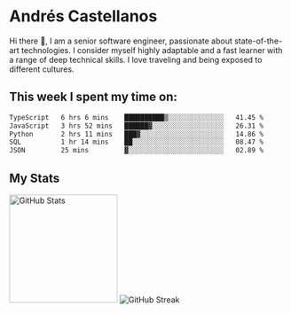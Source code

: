 # Andrés Castellanos

Hi there 👋, I am a senior software engineer, passionate about state-of-the-art technologies. I consider myself highly adaptable and a fast learner with a range of deep technical skills. I love traveling and being exposed to different cultures.

## This week I spent my time on:

<!--START_SECTION:waka-->

```txt
TypeScript   6 hrs 6 mins    ██████████▒░░░░░░░░░░░░░░   41.45 %
JavaScript   3 hrs 52 mins   ██████▓░░░░░░░░░░░░░░░░░░   26.31 %
Python       2 hrs 11 mins   ███▓░░░░░░░░░░░░░░░░░░░░░   14.86 %
SQL          1 hr 14 mins    ██░░░░░░░░░░░░░░░░░░░░░░░   08.47 %
JSON         25 mins         ▓░░░░░░░░░░░░░░░░░░░░░░░░   02.89 %
```

<!--END_SECTION:waka-->

## My Stats

<img height="195" src="https://github-readme-stats.vercel.app/api?username=andrescv&show_icons=true&theme=onedark&hide_border=true&card_width=495" alt="GitHub Stats" />

<img src="https://streak-stats.demolab.com?user=andrescv&theme=one-dark-pro&hide_border=true" alt="GitHub Streak" />
